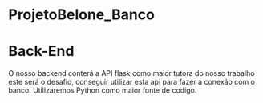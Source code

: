 # ProjetoBelone_Banco
# Back-End

O nosso backend conterá a API flask como maior tutora do nosso trabalho
este será o desafio, conseguir utilizar esta api para fazer a conexão com o banco.
Utilizaremos Python como maior fonte de codigo.
